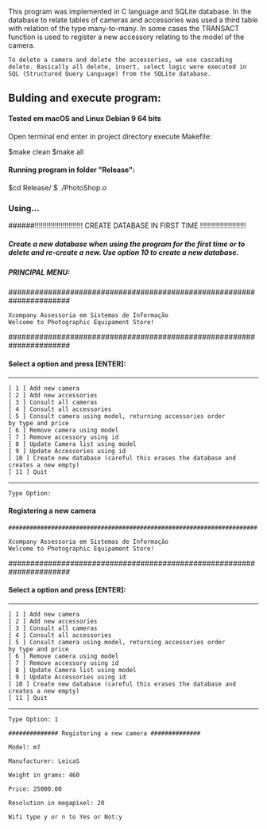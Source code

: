 

 <t> This program was implemented in C language and SQLite database. In the database to relate tables of cameras and accessories was used a third table with relation of the type many-to-many. In some cases the TRANSACT function is used to register a new accessory relating to the model of the camera.

	To delete a camera and delete the accessories, we use cascading delete. Basically all delete, insert, select logic were executed in SQL (Structured Query Language) from the SQLite database.


## Bulding and execute program:

#### Tested em macOS and Linux Debian 9 64 bits

Open terminal end enter in project directory execute Makefile:

$make clean
$make all

#### Running program in folder "Release":

$cd Release/
$ ./PhotoShop.o

### Using...

######!!!!!!!!!!!!!!!!!!!!!!!!  CREATE DATABASE IN FIRST TIME !!!!!!!!!!!!!!!!!!!!!!!

#####	Create a new database when using the program for the first time or to delete and re-create a new. Use option 10 to create a new database.


##### PRINCIPAL MENU:


######################################################################

	Xcompany Assessoria em Sistemas de Informação            
	Welcome to Photographic Equipament Store!               

######################################################################
####	Select a option and press [ENTER]:
----------------------------------------------------------------------
	[ 1 ] Add new camera
	[ 2 ] Add new accessories
	[ 3 ] Consult all cameras
	[ 4 ] Consult all accessories
	[ 5 ] Consult camera using model, returning accessories order
	by type and price
	[ 6 ] Remove camera using model
	[ 7 ] Remove accessory using id
	[ 8 ] Update Camera list using model
	[ 9 ] Update Accessories using id
	[ 10 ] Create new database (careful this erases the database and
	creates a new empty)
	[ 11 ] Quit
---------------------------------------------------------------------
	Type Option:

#### Registering a new camera


	######################################################################

	Xcompany Assessoria em Sistemas de Informação            
	Welcome to Photographic Equipament Store!               

######################################################################
#### Select a option and press [ENTER]:
----------------------------------------------------------------------
	[ 1 ] Add new camera
	[ 2 ] Add new accessories
	[ 3 ] Consult all cameras
	[ 4 ] Consult all accessories
	[ 5 ] Consult camera using model, returning accessories order
	by type and price
	[ 6 ] Remove camera using model
	[ 7 ] Remove accessory using id
	[ 8 ] Update Camera list using model
	[ 9 ] Update Accessories using id
	[ 10 ] Create new database (careful this erases the database and
	creates a new empty)
	[ 11 ] Quit
---------------------------------------------------------------------
	Type Option: 1

	############## Registering a new camera ##############

	Model: m7

	Manufacturer: LeicaS

	Weight in grams: 460

	Price: 25000.00

	Resolution in megapixel: 20

	Wifi type y or n to Yes or Not:y
